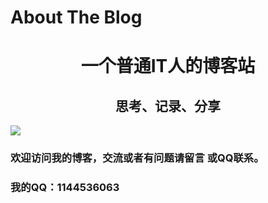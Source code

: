 # About The Blog




<center>
<h1>一个普通IT人的博客站</h1>
<h2>思考、记录、分享</h2>
</center>



![](https://jack-blog-img.obs.cn-north-4.myhuaweicloud.com/github-page/img20220521232946.png)

### 欢迎访问我的博客，交流或者有问题请留言 或QQ联系。

### 我的QQ：1144536063


